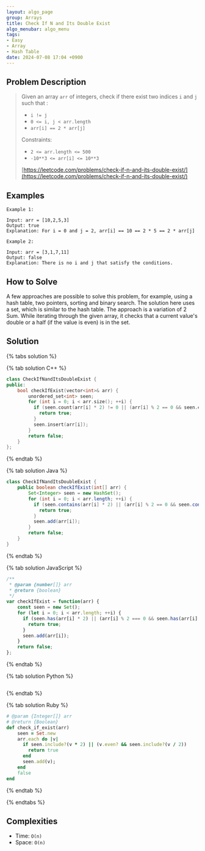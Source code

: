 ```yaml
---
layout: algo_page
group: Arrays
title: Check If N and Its Double Exist
algo_menubar: algo_menu
tags:
- Easy
- Array
- Hash Table
date: 2024-07-08 17:04 +0900
---
```

## Problem Description
> Given an array `arr` of integers, check if there exist two indices `i` and `j` such that :
> - `i != j`
> - `0 <= i, j < arr.length`
> - `arr[i] == 2 * arr[j]`
>
> Constraints:
> - `2 <= arr.length <= 500`
> - `-10**3 <= arr[i] <= 10**3`
>
> [https://leetcode.com/problems/check-if-n-and-its-double-exist/](https://leetcode.com/problems/check-if-n-and-its-double-exist/)

## Examples
```
Example 1:

Input: arr = [10,2,5,3]
Output: true
Explanation: For i = 0 and j = 2, arr[i] == 10 == 2 * 5 == 2 * arr[j]
```

```
Example 2:

Input: arr = [3,1,7,11]
Output: false
Explanation: There is no i and j that satisfy the conditions.
```

## How to Solve

A few approaches are possible to solve this problem, for example, using a hash table, two pointers, sorting and binary
search. The solution here uses a set, which is similar to the hash table. The approach is a variation of 2 Sum.
While iterating through the given array, it checks that a current value's double or a half (if the value is even)
is in the set.

## Solution

{% tabs solution %}

{% tab solution C++ %}
```cpp
class CheckIfNandItsDoubleExist {
public:
    bool checkIfExist(vector<int>& arr) {
        unordered_set<int> seen;
        for (int i = 0; i < arr.size(); ++i) {
          if (seen.count(arr[i] * 2) != 0 || (arr[i] % 2 == 0 && seen.count(arr[i] / 2) != 0)) {
            return true;
          }
          seen.insert(arr[i]);
        }
        return false;
    }
};
```
{% endtab %}

{% tab solution Java %}
```java
class CheckIfNandItsDoubleExist {
    public boolean checkIfExist(int[] arr) {
        Set<Integer> seen = new HashSet();
        for (int i = 0; i < arr.length; ++i) {
          if (seen.contains(arr[i] * 2) || (arr[i] % 2 == 0 && seen.contains(arr[i] / 2))) {
            return true;
          }
          seen.add(arr[i]);
        }
        return false;
    }
}
```
{% endtab %}

{% tab solution JavaScript %}
```js
/**
 * @param {number[]} arr
 * @return {boolean}
 */
var checkIfExist = function(arr) {
    const seen = new Set();
    for (let i = 0; i < arr.length; ++i) {
      if (seen.has(arr[i] * 2) || (arr[i] % 2 === 0 && seen.has(arr[i] / 2))) {
        return true;
      }
      seen.add(arr[i]);
    }
    return false;
};
```
{% endtab %}

{% tab solution Python %}
```python

```
{% endtab %}

{% tab solution Ruby %}
```ruby
# @param {Integer[]} arr
# @return {Boolean}
def check_if_exist(arr)
    seen = Set.new
    arr.each do |v|
      if seen.include?(v * 2) || (v.even? && seen.include?(v / 2))
        return true
      end
      seen.add(v);
    end
    false
end
```
{% endtab %}

{% endtabs %}



## Complexities
- Time: `O(n)`
- Space: `O(n)`
